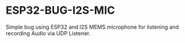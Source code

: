 # ESP32-BUG-I2S-MIC
Simple bug using ESP32 and I2S MEMS microphone for listening and recording Audio via UDP Listener.
